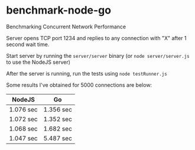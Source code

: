benchmark-node-go
=================

Benchmarking Concurrent Network Performance

Server opens TCP port 1234 and replies to any connection with "X" after 1 second wait time.

Start server by running the `server/server` binary (or `node server/server.js` to use the NodeJS server)

After the server is running, run the tests using `node testRunner.js`

Some results I've obtained for 5000 connections are below:

| NodeJS        | Go           |
| ------------- |:-------------:|
| 1.076 sec      | 1.356 sec |
| 1.072 sec      | 1.352 sec      |
| 1.068 sec      | 1.682 sec      |
| 1.047 sec      | 5.487 sec      |
